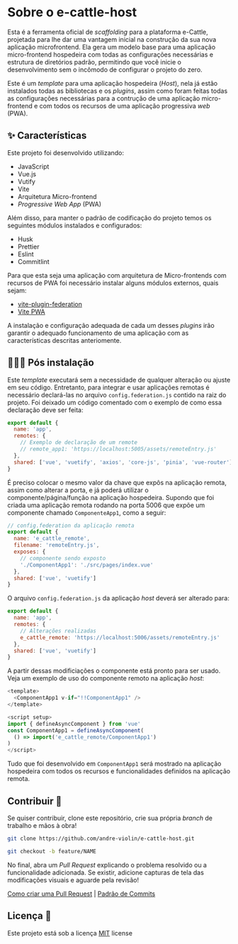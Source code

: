 # Sobre o e-cattle-host

Esta é a ferramenta oficial de *scaffolding* para a plataforma e-Cattle, projetada para lhe dar uma vantagem inicial na construção da sua nova aplicação microfrontend. Ela gera um modelo base para uma aplicação micro-frontend hospedeira com todas as configurações necessárias e estrutura de diretórios padrão, permitindo que você inicie o desenvolvimento sem o incômodo de configurar o projeto do zero.

Este é um *template* para uma aplicação hospedeira (*Host*), nela já estão instalados todas as bibliotecas e os *plugins*, assim como foram feitas todas as configurações necessárias para a contrução de uma aplicação micro-frontend e com todos os recursos de uma aplicação progressiva *web* (PWA). 

## ✨ Características

Este projeto foi desenvolvido utilizando:
- JavaScript
- Vue.js
- Vutify
- Vite
- Arquitetura Micro-frontend
- *Progressive Web App* (PWA)

Além disso, para manter o padrão de codificação do projeto temos os seguintes módulos instalados e configurados:
- Husk
- Prettier
- Eslint
- Commitlint

Para que esta seja uma aplicação com arquitetura de Micro-frontends com recursos de PWA foi necessário instalar alguns módulos externos, quais sejam:
- [vite-plugin-federation](https://github.com/originjs/vite-plugin-federation)
- [Vite PWA](https://vite-pwa-org.netlify.app/)

A instalação e configuração adequada de cada um desses *plugins* irão garantir o adequado funcionamento de uma aplicação com as características descritas anteriomente.

## 👩🏿‍💻 Pós instalação

Este *template* executará sem a necessidade de qualquer alteração ou ajuste em seu código. Entretanto, para integrar e usar aplicações remotas é necessário declará-las no arquivo `config.federation.js` contido na raiz do projeto. Foi deixado um código comentado com o exemplo de como essa declaração deve ser feita:

```javascript
export default {
  name: 'app',
  remotes: {
    // Exemplo de declaração de um remote
    // remote_app1: 'https://localhost:5005/assets/remoteEntry.js'
  },
  shared: ['vue', 'vuetify', 'axios', 'core-js', 'pinia', 'vue-router']
}
```

É preciso colocar o mesmo valor da chave que expôs na aplicação remota, assim como alterar a porta, e já poderá utilizar o componente/página/função na aplicação hospedeira. Supondo que foi criada uma aplicação remota rodando na porta 5006 que expõe um componente chamado `ComponenteApp1`, como a seguir:

```javascript
// config.federation da aplicação remota
export default {
  name: 'e_cattle_remote',
  filename: 'remoteEntry.js',
  exposes: {
    // componente sendo exposto
    './ComponentApp1': './src/pages/index.vue'
  },
  shared: ['vue', 'vuetify']
}

```

O arquivo `config.federation.js` da aplicação *host* deverá ser alterado para:

```javascript
export default {
  name: 'app',
  remotes: {
    // Alterações realizadas
    e_cattle_remote: 'https://localhost:5006/assets/remoteEntry.js'
  },
  shared: ['vue', 'vuetify']
}
```

A partir dessas modificiações o componente está pronto para ser usado. Veja um exemplo de uso do componente remoto na aplicação *host*:

```javascript
<template>
  <ComponentApp1 v-if="!!ComponentApp1" />
</template>

<script setup>
import { defineAsyncComponent } from 'vue'
const ComponentApp1 = defineAsyncComponent(
  () => import('e_cattle_remote/ComponentApp1')
)
</script>
```

Tudo que foi desenvolvido em `ComponentApp1` será mostrado na aplicação hospedeira com todos os recursos e funcionalidades definidos na aplicação remota.

## Contribuir 🚀

Se quiser contribuir, clone este repositório, crie sua própria *branch* de trabalho e mãos à obra!

```bash
git clone https://github.com/andre-violin/e-cattle-host.git
```

```bash
git checkout -b feature/NAME
```

No final, abra um *Pull Request* explicando o problema resolvido ou a funcionalidade adicionada. Se existir, adicione capturas de tela das modificações visuais e aguarde pela revisão!

[Como criar uma Pull Request](https://www.atlassian.com/br/git/tutorials/making-a-pull-request) |
[Padrão de Commits](https://gist.github.com/joshbuchea/6f47e86d2510bce28f8e7f42ae84c716)

## Licença 📃

Este projeto está sob a licença [MIT](./../LICENSE) license
